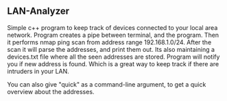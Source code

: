 ## LAN-Analyzer

Simple c++ program to keep track of devices connected to your local area network.
Program creates a pipe between terminal, and the program. Then it performs nmap ping scan from address range 192.168.1.0/24.
After the scan it will parse the addresses, and print them out. Its also maintaining a devices.txt file where all the seen addresses are stored.
Program will notify you if new address is found. Which is a great way to keep track if there are intruders in your LAN.

You can also give "quick" as a command-line argument, to get a quick overview about the addresses.

